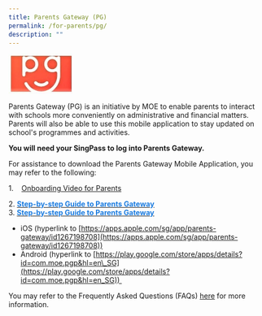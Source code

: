 ```yaml
---
title: Parents Gateway (PG)
permalink: /for-parents/pg/
description: ""
---
```

<img src="/images/parents-gateway.jpeg" 
     style="width:25%">


Parents Gateway (PG) is an initiative by MOE to enable parents to interact with schools more conveniently on administrative and financial matters. Parents will also be able to use this mobile application to stay updated on school's programmes and activities.  

**You will need your SingPass to log into Parents Gateway.** 

For assistance to download the Parents Gateway Mobile Application, you may refer to the following:

1.    [Onboarding Video for Parents](https://frontierpri.moe.edu.sg/wp-content/uploads/2020/10/Parents-Gateway-Onboarding-video-for-Parents.mp4) 

2. <a href="/files/Step-by-step-Guide-to-Parents-Gateway.pdf"><span style="text-decoration:none;color:#1A7BDF"><b>Step-by-step Guide to Parents Gateway</b></span></a><br>
3. <a href="/files/Step-by-step-Guide-to-Parents-Gateway.pdf"><span style="text-decoration:none;color:#1A7BDF"><b>Step-by-step Guide to Parents Gateway</b></span></a><br>
* iOS (hyperlink to [https://apps.apple.com/sg/app/parents-gateway/id1267198708](https://apps.apple.com/sg/app/parents-gateway/id1267198708))
* Android (hyperlink to [https://play.google.com/store/apps/details?id=com.moe.pgp&hl=en\_SG](https://play.google.com/store/apps/details?id=com.moe.pgp&hl=en_SG)) 

  

You may refer to the Frequently Asked Questions (FAQs) [here](https://frontierpri.moe.edu.sg/wp-content/uploads/2020/10/FAQs-for-Parents-Gateway.pdf) for more information.